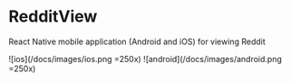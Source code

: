 # RedditView
React Native mobile application (Android and iOS) for viewing Reddit


![ios](/docs/images/ios.png =250x) ![android](/docs/images/android.png =250x)
